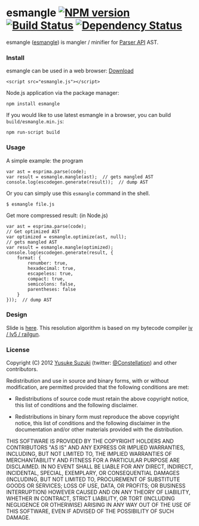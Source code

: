 # esmangle [![NPM version][npm-image]][npm-url] [![Build Status][travis-image]][travis-url] [![Dependency Status][daviddm-url]][daviddm-image]

esmangle ([esmangle](http://github.com/estools/esmangle)) is
mangler / minifier for [Parser API](https://developer.mozilla.org/en/SpiderMonkey/Parser_API) AST.

### Install

esmangle can be used in a web browser: <a href="http://constellation.github.com/esmangle/javascripts/esmangle.js" target="_blank">Download</a>

    <script src="esmangle.js"></script>


Node.js application via the package manager:

    npm install esmangle

If you would like to use latest esmangle in a browser, you can build `build/esmangle.min.js`:

    npm run-script build


### Usage

A simple example: the program

    var ast = esprima.parse(code);
    var result = esmangle.mangle(ast);  // gets mangled AST
    console.log(escodegen.generate(result));  // dump AST

Or you can simply use this `esmangle` command in the shell.

    $ esmangle file.js

Get more compressed result: (in Node.js)

    var ast = esprima.parse(code);
    // Get optimized AST
    var optimized = esmangle.optimize(ast, null);
    // gets mangled AST
    var result = esmangle.mangle(optimized);
    console.log(escodegen.generate(result, {
        format: {
            renumber: true,
            hexadecimal: true,
            escapeless: true,
            compact: true,
            semicolons: false,
            parentheses: false
        }
    }));  // dump AST


### Design

Slide is [here](https://speakerdeck.com/constellation/escodegen-and-esmangle-using-mozilla-javascript-ast-as-an-ir).
This resolution algorithm is based on my bytecode compiler [iv / lv5 / railgun](https://github.com/Constellation/iv/tree/master/iv/lv5/railgun).

### License

Copyright (C) 2012 [Yusuke Suzuki](http://github.com/Constellation)
 (twitter: [@Constellation](http://twitter.com/Constellation)) and other contributors.

Redistribution and use in source and binary forms, with or without
modification, are permitted provided that the following conditions are met:

  * Redistributions of source code must retain the above copyright
    notice, this list of conditions and the following disclaimer.

  * Redistributions in binary form must reproduce the above copyright
    notice, this list of conditions and the following disclaimer in the
    documentation and/or other materials provided with the distribution.

THIS SOFTWARE IS PROVIDED BY THE COPYRIGHT HOLDERS AND CONTRIBUTORS "AS IS"
AND ANY EXPRESS OR IMPLIED WARRANTIES, INCLUDING, BUT NOT LIMITED TO, THE
IMPLIED WARRANTIES OF MERCHANTABILITY AND FITNESS FOR A PARTICULAR PURPOSE
ARE DISCLAIMED. IN NO EVENT SHALL <COPYRIGHT HOLDER> BE LIABLE FOR ANY
DIRECT, INDIRECT, INCIDENTAL, SPECIAL, EXEMPLARY, OR CONSEQUENTIAL DAMAGES
(INCLUDING, BUT NOT LIMITED TO, PROCUREMENT OF SUBSTITUTE GOODS OR SERVICES;
LOSS OF USE, DATA, OR PROFITS; OR BUSINESS INTERRUPTION) HOWEVER CAUSED AND
ON ANY THEORY OF LIABILITY, WHETHER IN CONTRACT, STRICT LIABILITY, OR TORT
(INCLUDING NEGLIGENCE OR OTHERWISE) ARISING IN ANY WAY OUT OF THE USE OF
THIS SOFTWARE, EVEN IF ADVISED OF THE POSSIBILITY OF SUCH DAMAGE.


[npm-url]: https://npmjs.org/package/esmangle
[npm-image]: https://badge.fury.io/js/esmangle.png
[travis-url]: https://travis-ci.org/estools/esmangle
[travis-image]: https://travis-ci.org/estools/esmangle.png?branch=master
[coveralls-url]: https://coveralls.io/r/estools/esmangle
[coveralls-image]: https://coveralls.io/repos/estools/esmangle/badge.png
[depstat-url]: https://david-dm.org/estools/esmangle
[depstat-image]: https://david-dm.org/estools/esmangle.png
[daviddm-url]: https://david-dm.org/estools/esmangle.png?theme=shields.io
[daviddm-image]: https://david-dm.org/estools/esmangle
